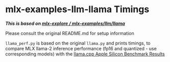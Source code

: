 # mlx-examples-llm-llama Timings

***This is based on [mlx-explore / mlx-examples/llm/llama](https://github.com/ml-explore/mlx-examples.git)***

Please consult the original README.md for setup information

`llama_perf.py` is based on the original `llama.py` and prints timings, to compare MLX llama-2 inference performance (fp16 and quantized - use corresponding models) with the [llama.cpp Apple Silicon Benchmark Results](https://github.com/ggerganov/llama.cpp/discussions/4167)
